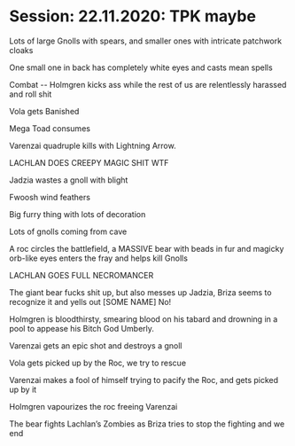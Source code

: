 # Session: 22.11.2020: TPK maybe

  

Lots of large Gnolls with spears, and smaller ones with intricate patchwork cloaks

One small one in back has completely white eyes and casts mean spells

  

Combat -- Holmgren kicks ass while the rest of us are relentlessly harassed and roll shit

Vola gets Banished

Mega Toad consumes

Varenzai quadruple kills with Lightning Arrow.

LACHLAN DOES CREEPY MAGIC SHIT WTF

Jadzia wastes a gnoll with blight

  

Fwoosh wind feathers

Big furry thing with lots of decoration

Lots of gnolls coming from cave

  

A roc circles the battlefield, a MASSIVE bear with beads in fur and magicky orb-like eyes enters the fray and helps kill Gnolls

  

LACHLAN GOES FULL NECROMANCER

  

The giant bear fucks shit up, but also messes up Jadzia, Briza seems to recognize it and yells out [SOME NAME] No!

  

Holmgren is bloodthirsty, smearing blood on his tabard and drowning in a pool to appease his Bitch God Umberly.

  

Varenzai gets an epic shot and destroys a gnoll

Vola gets picked up by the Roc, we try to rescue

  

Varenzai makes a fool of himself trying to pacify the Roc, and gets picked up by it

Holmgren vapourizes the roc freeing Varenzai

The bear fights Lachlan’s Zombies as Briza tries to stop the fighting and we end
